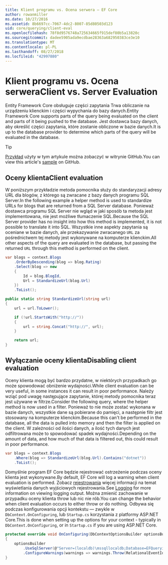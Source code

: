 ```yaml
---
title: Klient programu vs. Ocena serwera — EF Core
author: rowanmiller
ms.date: 10/27/2016
ms.assetid: 8b6697cc-7067-4dc2-8007-85d80503d123
uid: core/querying/client-eval
ms.openlocfilehash: 78f8d9576748a725634665f915def80b5a13820c
ms.sourcegitcommit: dadee5905ada9ecdbae28363a682950383ce3e10
ms.translationtype: MT
ms.contentlocale: pl-PL
ms.lasthandoff: 08/27/2018
ms.locfileid: "42997880"
---
```

# <a name="client-vs-server-evaluation"></a><span data-ttu-id="c3c24-102">Klient programu vs. Ocena serwera</span><span class="sxs-lookup"><span data-stu-id="c3c24-102">Client vs. Server Evaluation</span></span>

<span data-ttu-id="c3c24-103">Entity Framework Core obsługuje części zapytania Trwa obliczanie na urządzeniu klienckim i części wypychania do bazy danych.</span><span class="sxs-lookup"><span data-stu-id="c3c24-103">Entity Framework Core supports parts of the query being evaluated on the client and parts of it being pushed to the database.</span></span> <span data-ttu-id="c3c24-104">Jest dostawca bazy danych, aby określić części zapytania, które zostanie obliczone w bazie danych.</span><span class="sxs-lookup"><span data-stu-id="c3c24-104">It is up to the database provider to determine which parts of the query will be evaluated in the database.</span></span>

> [!TIP]  
> <span data-ttu-id="c3c24-105">[Przykład](https://github.com/aspnet/EntityFramework.Docs/tree/master/samples/core/Querying) użyty w tym artykule można zobaczyć w witrynie GitHub.</span><span class="sxs-lookup"><span data-stu-id="c3c24-105">You can view this article's [sample](https://github.com/aspnet/EntityFramework.Docs/tree/master/samples/core/Querying) on GitHub.</span></span>

## <a name="client-evaluation"></a><span data-ttu-id="c3c24-106">Oceny klienta</span><span class="sxs-lookup"><span data-stu-id="c3c24-106">Client evaluation</span></span>

<span data-ttu-id="c3c24-107">W poniższym przykładzie metoda pomocnika służy do standaryzacji adresy URL dla blogów, z którego są zwracane z bazy danych programu SQL Server.</span><span class="sxs-lookup"><span data-stu-id="c3c24-107">In the following example a helper method is used to standardize URLs for blogs that are returned from a SQL Server database.</span></span> <span data-ttu-id="c3c24-108">Ponieważ dostawca programu SQL Server nie wgląd w jaki sposób ta metoda jest implementowana, nie jest możliwe tłumaczenie SQL.</span><span class="sxs-lookup"><span data-stu-id="c3c24-108">Because the SQL Server provider has no insight into how this method is implemented, it is not possible to translate it into SQL.</span></span> <span data-ttu-id="c3c24-109">Wszystkie inne aspekty zapytania są oceniane w bazie danych, ale przekazywanie zwracanego `URL` za pośrednictwem tej metody jest wykonywane na komputerze klienckim.</span><span class="sxs-lookup"><span data-stu-id="c3c24-109">All other aspects of the query are evaluated in the database, but passing the returned `URL` through this method is performed on the client.</span></span>

<!-- [!code-csharp[Main](samples/core/Querying/Querying/ClientEval/Sample.cs?highlight=6)] -->
``` csharp
var blogs = context.Blogs
    .OrderByDescending(blog => blog.Rating)
    .Select(blog => new
    {
        Id = blog.BlogId,
        Url = StandardizeUrl(blog.Url)
    })
    .ToList();
```

<!-- [!code-csharp[Main](samples/core/Querying/Querying/ClientEval/Sample.cs)] -->
``` csharp
public static string StandardizeUrl(string url)
{
    url = url.ToLower();

    if (!url.StartsWith("http://"))
    {
        url = string.Concat("http://", url);
    }

    return url;
}
```

## <a name="disabling-client-evaluation"></a><span data-ttu-id="c3c24-110">Wyłączanie oceny klienta</span><span class="sxs-lookup"><span data-stu-id="c3c24-110">Disabling client evaluation</span></span>

<span data-ttu-id="c3c24-111">Oceny klienta mogą być bardzo przydatne, w niektórych przypadkach go może spowodować obniżenie wydajności.</span><span class="sxs-lookup"><span data-stu-id="c3c24-111">While client evaluation can be very useful, in some instances it can result in poor performance.</span></span> <span data-ttu-id="c3c24-112">Należy wziąć pod uwagę następujące zapytanie, której metody pomocnika teraz jest używane w filtrze.</span><span class="sxs-lookup"><span data-stu-id="c3c24-112">Consider the following query, where the helper method is now used in a filter.</span></span> <span data-ttu-id="c3c24-113">Ponieważ to nie może zostać wykonana w bazie danych, wszystkie dane są pobierane do pamięci, a następnie filtr jest stosowany na komputerze klienckim.</span><span class="sxs-lookup"><span data-stu-id="c3c24-113">Because this can't be performed in the database, all the data is pulled into memory and then the filter is applied on the client.</span></span> <span data-ttu-id="c3c24-114">W zależności od ilości danych, a ilość tych danych jest odfiltrowana może to spowodować spadek wydajności.</span><span class="sxs-lookup"><span data-stu-id="c3c24-114">Depending on the amount of data, and how much of that data is filtered out, this could result in poor performance.</span></span>

<!-- [!code-csharp[Main](samples/core/Querying/Querying/ClientEval/Sample.cs)] -->
``` csharp
var blogs = context.Blogs
    .Where(blog => StandardizeUrl(blog.Url).Contains("dotnet"))
    .ToList();
```

<span data-ttu-id="c3c24-115">Domyślnie program EF Core będzie rejestrować ostrzeżenie podczas oceny klienta jest wykonywane.</span><span class="sxs-lookup"><span data-stu-id="c3c24-115">By default, EF Core will log a warning when client evaluation is performed.</span></span> <span data-ttu-id="c3c24-116">Zobacz [rejestrowania](../miscellaneous/logging.md) więcej informacji na temat wyświetlania danych wyjściowych rejestrowania.</span><span class="sxs-lookup"><span data-stu-id="c3c24-116">See [Logging](../miscellaneous/logging.md) for more information on viewing logging output.</span></span> <span data-ttu-id="c3c24-117">Można zmienić zachowanie w przypadku oceny klienta throw lub nic nie rób.</span><span class="sxs-lookup"><span data-stu-id="c3c24-117">You can change the behavior when client evaluation occurs to either throw or do nothing.</span></span> <span data-ttu-id="c3c24-118">Odbywa się podczas konfigurowania opcji kontekstu — zwykle w `DbContext.OnConfiguring`, lub `Startup.cs` korzystania z platformy ASP.NET Core.</span><span class="sxs-lookup"><span data-stu-id="c3c24-118">This is done when setting up the options for your context - typically in `DbContext.OnConfiguring`, or in `Startup.cs` if you are using ASP.NET Core.</span></span>

<!-- [!code-csharp[Main](samples/core/Querying/Querying/ClientEval/ThrowOnClientEval/BloggingContext.cs?highlight=5)] -->
``` csharp
protected override void OnConfiguring(DbContextOptionsBuilder optionsBuilder)
{
    optionsBuilder
        .UseSqlServer(@"Server=(localdb)\mssqllocaldb;Database=EFQuerying;Trusted_Connection=True;")
        .ConfigureWarnings(warnings => warnings.Throw(RelationalEventId.QueryClientEvaluationWarning));
}
```
